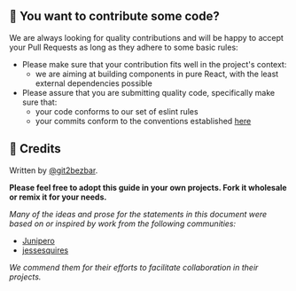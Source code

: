 ## :memo: You want to contribute some code?


We are always looking for quality contributions and will be happy to accept your Pull Requests as long as they adhere to some basic rules:

* Please make sure that your contribution fits well in the project's context:
  * we are aiming at building components in pure React, with the least external dependencies possible
* Please assure that you are submitting quality code, specifically make sure that:
  * your code conforms to our set of eslint rules
  * your commits conform to the conventions established [here](https://docs.google.com/document/d/1QrDFcIiPjSLDn3EL15IJygNPiHORgU1_OOAqWjiDU5Y/edit#)

## :pray: Credits

Written by [@git2bezbar](https://github.com/git2bezbar).

**Please feel free to adopt this guide in your own projects. Fork it wholesale or remix it for your needs.**

*Many of the ideas and prose for the statements in this document were based on or inspired by work from the following communities:*

- [Junipero](https://github.com/p3ol/junipero)
- [jessesquires](https://github.com/jessesquires/.github/blob/main/CONTRIBUTING.md)

*We commend them for their efforts to facilitate collaboration in their projects.*
